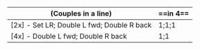 |(Couples in a line) |==in 4==|
|----|-----|
[2x] - Set LR; Double L fwd; Double R back | 1;1;1|
[4x] - Double L fwd; Double R back | 1;1|
